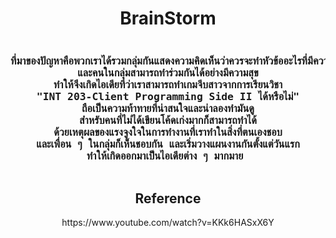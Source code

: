 <h1 align="center">BrainStorm</h1>
<pre><h3 align="center">ที่มาของปัญหาคือพวกเราได้รวมกลุ่มกันแสดงความคิดเห็นว่าควรจะทำหัวข้ออะไรที่มีความน่าสนใจ
และคนในกลุ่มสามารถทำร่วมกันได้อย่างมีความสุข
ทำให้จึงเกิดไอเดียที่ว่าเราสามารถทำเกมจีบสาวจากการเรียนวิชา
"INT 203-Client Programming Side II ได้หรือไม่"
ถือเป็นความท้าทายที่น่าสนใจและน่าลองทำมันดู
สำหรับคนที่ไม่ได้เขียนโค้ดเก่งมากก็สามารถทำได้
ด้วยเหตุผลของแรงจูงใจในการทำงานที่เราทำในสิ่งที่ตนเองชอบ
และเพื่อน ๆ ในกลุ่มก็เห็นชอบกัน และเริ่มวางแผนงานกันตั้งแต่วันแรก
ทำให้เกิดออกมาเป็นไอเดียต่าง ๆ มากมาย </pre>

<h2 align="center">Reference</h2>
<p align="center">https://www.youtube.com/watch?v=KKk6HASxX6Y</p>


